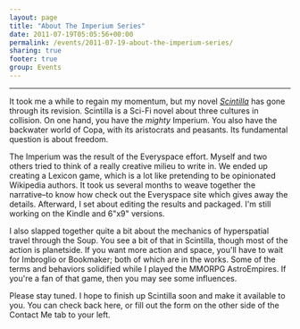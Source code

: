 ```yaml
---
layout: page
title: "About The Imperium Series"
date: 2011-07-19T05:05:56+00:00
permalink: /events/2011-07-19-about-the-imperium-series/
sharing: true
footer: true
group: Events
---
```


****
<a name='teaser'></a>
It took me a while to regain my momentum, but my novel *[Scintilla](http://dausha.net/Books/Scintilla)* has gone through its revision. Scintilla is a Sci-Fi novel about three cultures in collision. On one hand, you have the *mighty* Imperium. You also have the backwater world of Copa, with its aristocrats and peasants. Its fundamental question is about freedom.

<a name='body'></a>The Imperium was the result of the Everyspace effort. Myself and two others tried to think of a really creative milieu to write in. We ended up creating a Lexicon game, which is a lot like pretending to be opinionated Wikipedia authors. It took us several months to weave together the narrative&ndash;to know how check out the Everyspace site which gives away the details. Afterward, I set about editing the results and packaged. I'm still working on the Kindle and 6"x9" versions.

I also slapped together quite a bit about the mechanics of hyperspatial travel through the Soup. You see a bit of that in Scintilla, though most of the action is planetside. If you want more action and space, you'll have to wait for Imbroglio or Bookmaker; both of which are in the works. Some of the terms and behaviors solidified while I played the MMORPG AstroEmpires. If you're a fan of that game, then you may see some influences.

Please stay tuned. I hope to finish up Scintilla soon and make it available to you. You can check back here, or fill out the form on the other side of the Contact Me tab to your left.

 
